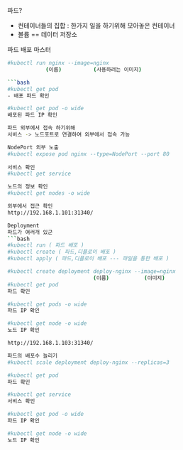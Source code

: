 파드?
- 컨테이너들의 집합 : 한가지 일을 하기위해 모아놓은 컨테이너
- 볼륨 == 데이터 저장소

파드 배포
마스터

```bash 
#kubectl run nginx --image=nginx
            (이름)          (사용하려는 이미지)

```bash			
#kubectl get pod
- 배포 파드 확인

#kubectl get pod -o wide
배포된 파드 IP 확인

파드 외부에서 접속 하기위해
서비스 -> 노드포트로 연결하여 외부에서 접속 가능

NodePort 외부 노출
#kubectl expose pod nginx --type=NodePort --port 80
 
서비스 확인
#kubectl get service

노드의 정보 확인
#kubectl get nodes -o wide

외부에서 접근 확인
http://192.168.1.101:31340/

Deployment
파드가 여러개 있군
```bash
#kubectl run ( 파드 배포 )
#kubectl create ( 파드,디플로이 배포 )
#kubectl apply ( 파드,디플로이 배포 --- 파일을 통한 배포 )

#kubectl create deployment deploy-nginx --image=nginx
                           (이름)           (이미지)
#kubectl get pod
파드 확인

#kubectl get pods -o wide
파드 IP 확인

#kubectl get node -o wide
노드 IP 확인

http://192.168.1.103:31340/

파드의 배포수 늘리기
#kubectl scale deployment deploy-nginx --replicas=3

#kubectl get pod
파드 확인

#kubectl get service
서비스 확인

#kubectl get pod -o wide
파드 IP 확인

#kubectl get node -o wide
노드 IP 확인



